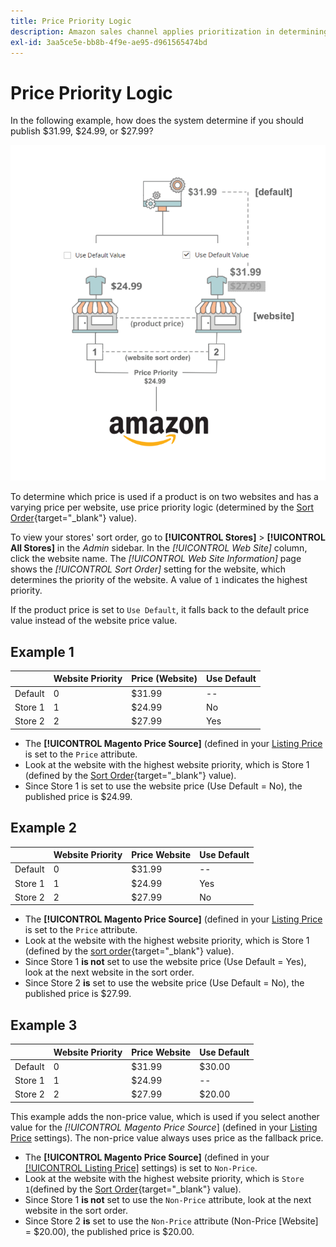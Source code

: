 ```yaml
---
title: Price Priority Logic
description: Amazon sales channel applies prioritization in determining the published price for an Amazon listing.
exl-id: 3aa5ce5e-bb8b-4f9e-ae95-d961565474bd
---
```

# Price Priority Logic

In the following example, how does the system determine if you should publish $31.99, $24.99, or $27.99?

![Commerce price scope](assets/amazon-price-scope.png)

To determine which price is used if a product is on two websites and has a varying price per website, use price priority logic (determined by the [Sort Order](https://docs.magento.com/user-guide/stores/stores-all-create-view.html){target="_blank"} value).

To view your stores' sort order, go to **[!UICONTROL Stores]** > **[!UICONTROL All Stores]** in the _Admin_ sidebar. In the _[!UICONTROL Web Site]_ column, click the website name. The _[!UICONTROL Web Site Information]_ page shows the _[!UICONTROL Sort Order]_ setting for the website, which determines the priority of the website. A value of `1` indicates the highest priority.

If the product price is set to `Use Default`, it falls back to the default price value instead of the website price value.

## Example 1

||Website Priority|Price (Website)|Use Default|
|---|---|---|---|
|Default|0|$31.99|--|
|Store 1|1|$24.99|No|
|Store 2|2|$27.99|Yes|

- The **[!UICONTROL Magento Price Source]** (defined in your [Listing Price](./listing-price.md) is set to the `Price` attribute.
- Look at the website with the highest website priority, which is Store 1 (defined by the [Sort Order](https://docs.magento.com/user-guide/stores/stores-all-create-view.html){target="_blank"} value).
- Since Store 1 is set to use the website price (Use Default = No), the published price is $24.99.

## Example 2

||Website Priority|Price Website|Use Default|
|---|---|---|---|
|Default|0|$31.99|--|
|Store 1|1|$24.99|Yes|
|Store 2|2|$27.99|No|

- The **[!UICONTROL Magento Price Source]** (defined in your [Listing Price](./listing-price.md) is set to the `Price` attribute.
- Look at the website with the highest website priority, which is Store 1 (defined by the [sort order](https://docs.magento.com/user-guide/stores/stores-all-create-view.html){target="_blank"} value).
- Since Store 1 **is not** set to use the website price (Use Default = Yes), look at the next website in the sort order.
- Since Store 2 **is** set to use the website price (Use Default = No), the published price is $27.99.

## Example 3

||Website Priority|Price Website|Use Default|
|---|---|---|---|
|Default|0|$31.99|$30.00|
|Store 1|1|$24.99|--|
|Store 2|2|$27.99|$20.00|

This example adds the non-price value, which is used if you select another value for the _[!UICONTROL Magento Price Source_] (defined in your [Listing Price](./listing-price.md) settings). The non-price value always uses price as the fallback price.

- The **[!UICONTROL Magento Price Source]** (defined in your [[!UICONTROL Listing Price]](./listing-price.md) settings) is set to `Non-Price`.
- Look at the website with the highest website priority, which is `Store 1`(defined by the [Sort Order](https://docs.magento.com/user-guide/stores/stores-all-create-view.html){target="_blank"} value).
- Since Store 1 **is not** set to use the `Non-Price` attribute, look at the next website in the sort order.
- Since Store 2 **is** set to use the `Non-Price` attribute (Non-Price [Website] = $20.00), the published price is $20.00.
